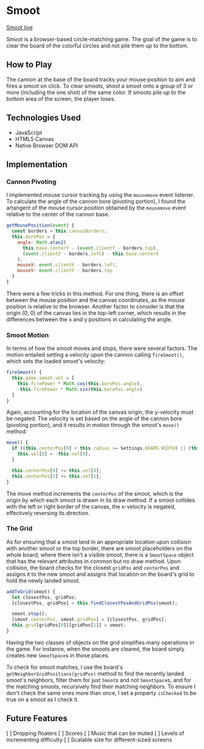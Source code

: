 # Smoot

[Smoot live](http://www.mren.io/Smoot "Live link")

Smoot is a browser-based circle-matching game. The goal of the game is to clear the board of the colorful circles and not pile them up to the bottom.

## How to Play
The cannon at the base of the board tracks your mouse position to aim and fires a smoot on click. To clear smoots, shoot a smoot onto a group of 3 or more (including the one shot) of the same color. If smoots pile up to the bottom area of the screen, the player loses.

## Technologies Used
* JavaScript
* HTML5 Canvas
* Native Browser DOM API

## Implementation

### Cannon Pivoting
I implemented mouse cursor tracking by using the `mousemove` event listener. To calculate the angle of the cannon bore (pivoting portion), I found the artangent of the mouse cursor position obtained by the `mousemove` event relative to the center of the cannon base.

```JavaScript
getMousePosition(event) {
  const borders = this.canvasBorders;
  this.borePos = {
    angle: Math.atan2(
      this.base.centerY - (event.clientY - borders.top),
      (event.clientX - borders.left) - this.base.centerX
    ),
    mouseX: event.clientX - borders.left,
    mouseY: event.clientY - borders.top
  }
}
```

There were a few tricks in this method. For one thing, there is an offset between the mouse position and the canvas coordinates, as the mouse position is relative to the browser. Another factor to consider is that the origin (0, 0) of the canvas lies in the top-left corner, which results in the differences between the x and y positions in calculating the angle.


### Smoot Motion
In terms of how the smoot moves and stops, there were several factors. The motion entailed setting a velocity upon the cannon calling `fireSmoot()`, which sets the loaded smoot's velocity:

```JavaScript
fireSmoot() {
  this.game.smoot.vel = [
    this.firePower * Math.cos(this.borePos.angle),
    -this.firePower * Math.sin(this.borePos.angle)
  ]
}
```

Again, accounting for the location of the canvas origin, the y-velocity must be negated. The velocity is set based on the angle of the cannon bore (pivoting portion), and it results in motion through the smoot's `move()` method:

```JavaScript
move() {
  if ((this.centerPos[0] + this.radius >= Settings.BOARD.WIDTH) || (this.centerPos[0] <= this.radius)) {
    this.vel[0] = -this.vel[0];
  }

  this.centerPos[0] += this.vel[0];
  this.centerPos[1] += this.vel[1];
}
```

The move method increments the `centerPos` of the smoot, which is the origin by which each smoot is drawn in its draw method. If a smoot collides with the left or right border of the canvas, the x-velocity is negated, effectively reversing its direction.

### The Grid
As for ensuring that a smoot land in an appropriate location upon collision with another smoot or the top border, there are smoot placeholders on the whole board; where there isn't a visible smoot, there is a `SmootSpace` object that has the relevant attributes in common but no draw method. Upon collision, the board checks for the closest `gridPos` and `centerPos` and assigns it to the new smoot and assigns that location on the board's grid to hold the newly landed smoot.

```JavaScript
addToGrid(smoot) {
  let closestPos, gridPos;
  [closestPos, gridPos] = this.findClosestPosAndGridPos(smoot);

  smoot.stop();
  [smoot.centerPos, smoot.gridPos] = [closestPos, gridPos];
  this.grid[gridPos[0]][gridPos[1]] = smoot;
}
```

Having the two classes of objects on the grid simplifies many operations in the game. For instance, when the smoots are cleared, the board simply creates new `SmootSpace`s in those places.

To check for smoot matches, I use the board's `getNeighborGridPositions(gridPos)` method to find the recently landed smoot's neighbors, filter them for just `Smoot`s and not `SmootSpace`s, and for the matching smoots, recursively find their matching neighbors. To ensure I don't check the same ones more than once, I set a property `isChecked` to be true on a smoot as I check it.

## Future Features
[ ] Dropping floaters
[ ] Scores
[ ] Music that can be muted
[ ] Levels of incrementing difficulty
[ ] Scalable size for different-sized screens

